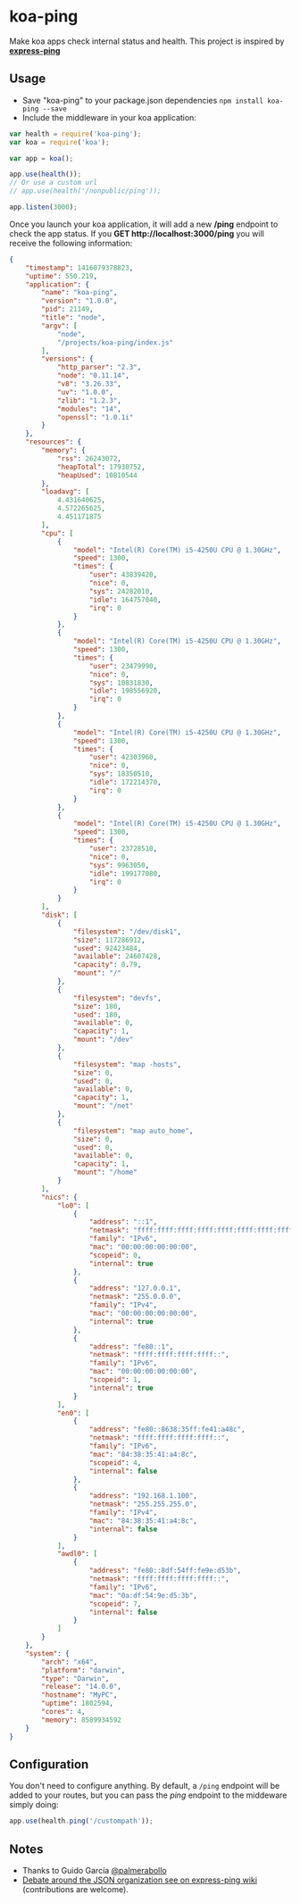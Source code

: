 koa-ping
========

Make koa apps check internal status and health. This project is inspired by **[express-ping](https://github.com/palmerabollo/express-ping)**

Usage
-----

* Save "koa-ping" to your package.json dependencies ```npm install koa-ping --save```
* Include the middleware in your koa application:

```javascript
var health = require('koa-ping');
var koa = require('koa');

var app = koa();

app.use(health());
// Or use a custom url
// app.use(health('/nonpublic/ping'));

app.listen(3000);
```

Once you launch your koa application, it will add a new **/ping** endpoint to check the app status. If you **GET http://localhost:3000/ping** you will receive the following information:

```json
{
    "timestamp": 1416079378823,
    "uptime": 550.219,
    "application": {
        "name": "koa-ping",
        "version": "1.0.0",
        "pid": 21149,
        "title": "node",
        "argv": [
            "node",
            "/projects/koa-ping/index.js"
        ],
        "versions": {
            "http_parser": "2.3",
            "node": "0.11.14",
            "v8": "3.26.33",
            "uv": "1.0.0",
            "zlib": "1.2.3",
            "modules": "14",
            "openssl": "1.0.1i"
        }
    },
    "resources": {
        "memory": {
            "rss": 26243072,
            "heapTotal": 17930752,
            "heapUsed": 10810544
        },
        "loadavg": [
            4.431640625,
            4.572265625,
            4.451171875
        ],
        "cpu": [
            {
                "model": "Intel(R) Core(TM) i5-4250U CPU @ 1.30GHz",
                "speed": 1300,
                "times": {
                    "user": 43839420,
                    "nice": 0,
                    "sys": 24282010,
                    "idle": 164757040,
                    "irq": 0
                }
            },
            {
                "model": "Intel(R) Core(TM) i5-4250U CPU @ 1.30GHz",
                "speed": 1300,
                "times": {
                    "user": 23479990,
                    "nice": 0,
                    "sys": 10831830,
                    "idle": 198556920,
                    "irq": 0
                }
            },
            {
                "model": "Intel(R) Core(TM) i5-4250U CPU @ 1.30GHz",
                "speed": 1300,
                "times": {
                    "user": 42303960,
                    "nice": 0,
                    "sys": 18350510,
                    "idle": 172214370,
                    "irq": 0
                }
            },
            {
                "model": "Intel(R) Core(TM) i5-4250U CPU @ 1.30GHz",
                "speed": 1300,
                "times": {
                    "user": 23728510,
                    "nice": 0,
                    "sys": 9963050,
                    "idle": 199177080,
                    "irq": 0
                }
            }
        ],
        "disk": [
            {
                "filesystem": "/dev/disk1",
                "size": 117286912,
                "used": 92423484,
                "available": 24607428,
                "capacity": 0.79,
                "mount": "/"
            },
            {
                "filesystem": "devfs",
                "size": 180,
                "used": 180,
                "available": 0,
                "capacity": 1,
                "mount": "/dev"
            },
            {
                "filesystem": "map -hosts",
                "size": 0,
                "used": 0,
                "available": 0,
                "capacity": 1,
                "mount": "/net"
            },
            {
                "filesystem": "map auto_home",
                "size": 0,
                "used": 0,
                "available": 0,
                "capacity": 1,
                "mount": "/home"
            }
        ],
        "nics": {
            "lo0": [
                {
                    "address": "::1",
                    "netmask": "ffff:ffff:ffff:ffff:ffff:ffff:ffff:ffff",
                    "family": "IPv6",
                    "mac": "00:00:00:00:00:00",
                    "scopeid": 0,
                    "internal": true
                },
                {
                    "address": "127.0.0.1",
                    "netmask": "255.0.0.0",
                    "family": "IPv4",
                    "mac": "00:00:00:00:00:00",
                    "internal": true
                },
                {
                    "address": "fe80::1",
                    "netmask": "ffff:ffff:ffff:ffff::",
                    "family": "IPv6",
                    "mac": "00:00:00:00:00:00",
                    "scopeid": 1,
                    "internal": true
                }
            ],
            "en0": [
                {
                    "address": "fe80::8638:35ff:fe41:a48c",
                    "netmask": "ffff:ffff:ffff:ffff::",
                    "family": "IPv6",
                    "mac": "84:38:35:41:a4:8c",
                    "scopeid": 4,
                    "internal": false
                },
                {
                    "address": "192.168.1.100",
                    "netmask": "255.255.255.0",
                    "family": "IPv4",
                    "mac": "84:38:35:41:a4:8c",
                    "internal": false
                }
            ],
            "awdl0": [
                {
                    "address": "fe80::8df:54ff:fe9e:d53b",
                    "netmask": "ffff:ffff:ffff:ffff::",
                    "family": "IPv6",
                    "mac": "0a:df:54:9e:d5:3b",
                    "scopeid": 7,
                    "internal": false
                }
            ]
        }
    },
    "system": {
        "arch": "x64",
        "platform": "darwin",
        "type": "Darwin",
        "release": "14.0.0",
        "hostname": "MyPC",
        "uptime": 1802594,
        "cores": 4,
        "memory": 8589934592
    }
}
```

Configuration
-------------

You don't need to configure anything. By default, a `/ping` endpoint will be added to your routes, but you can pass the _ping_ endpoint to the middeware simply doing:

```js
app.use(health.ping('/custompath'));
```

Notes
-----
* Thanks to Guido García [@palmerabollo](https://github.com/palmerabollo)
* [Debate around the JSON organization see on express-ping wiki](https://github.com/palmerabollo/express-ping/wiki/Response-Format-Debate) (contributions are welcome).
